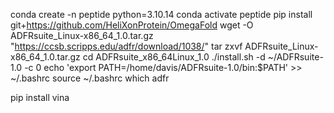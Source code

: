 conda create -n peptide python=3.10.14
conda activate peptide
pip install git+https://github.com/HeliXonProtein/OmegaFold
wget -O ADFRsuite_Linux-x86_64_1.0.tar.gz "https://ccsb.scripps.edu/adfr/download/1038/"
tar zxvf ADFRsuite_Linux-x86_64_1.0.tar.gz
cd ADFRsuite_x86_64Linux_1.0
 ./install.sh -d ~/ADFRsuite-1.0 -c 0
 echo 'export PATH=/home/davis/ADFRsuite-1.0/bin:$PATH' >> ~/.bashrc
 source ~/.bashrc
 which adfr

pip install vina